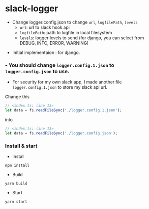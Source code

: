 # slack-logger
* Change logger.config.json to change `url`, `logfilePath`, `levels`
  * `url`: url to slack hook api
  * `logfilePath`: path to logfile in local filesystem
  * `levels`: logger levels to send (for django, you can select from DEBUG, INFO, ERROR, WARNING)

- Initial implementaion : for django.

### - You should change `logger.config.1.json` to `logger.config.json` to use.
  * For security for my own slack app, I made another file `logger.config.1.json` to store my slack api url.

Change this
```javascript
// <index.ts: line 13>
let data = fs.readFileSync('./logger.config.1.json');
```

into
```javascript
// <index.ts: line 13>
let data = fs.readFileSync('./logger.config.json');
```

### Install & start
* Install
```//color=#acb0b7
npm install
```

* Build
```
yarn build
```

* Start
```
yarn start
```

